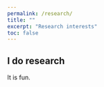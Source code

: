 ```yaml
---
permalink: /research/
title: ""
excerpt: "Research interests"
toc: false
---
```


## I do research

It is fun.